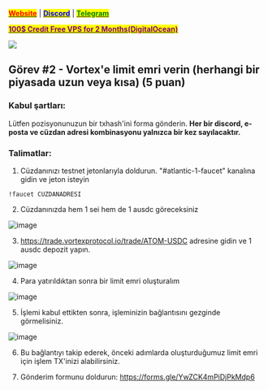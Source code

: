 &#x20;                                                       [<mark style="color:red;">**Website**</mark>](https://nodeist.net/) | [<mark style="color:blue;">**Discord**</mark>](https://discord.gg/ypx7mJ6Zzb) | [<mark style="color:green;">**Telegram**</mark>](https://t.me/noodeist)

&#x20;                                     [<mark style="color:purple;">**100$ Credit Free VPS for 2 Months(DigitalOcean)**</mark>](https://www.digitalocean.com/?refcode=410c988c8b3e&utm_campaign=Referral_Invite&utm_medium=Referral_Program&utm_source=badge)

![](https://i.hizliresim.com/gsu0zju.png)

## Görev #2 - Vortex'e limit emri verin (herhangi bir piyasada uzun veya kısa) (5 puan)

### Kabul şartları:
Lütfen pozisyonunuzun bir txhash'ini forma gönderin. **Her bir discord, e-posta ve cüzdan adresi kombinasyonu yalnızca bir kez sayılacaktır.**

### Talimatlar:
1. Cüzdanınızı testnet jetonlarıyla doldurun. "#atlantic-1-faucet" kanalına gidin ve jeton isteyin
```
!faucet CUZDANADRESI
```

2. Cüzdanınızda hem 1 sei hem de 1 ausdc göreceksiniz

![image](https://i.hizliresim.com/1o873hl.png)

3. https://trade.vortexprotocol.io/trade/ATOM-USDC adresine gidin ve 1 ausdc depozit yapın. 

![image](https://i.hizliresim.com/sqrmr5r.png)

4. Para yatırıldıktan sonra bir limit emri oluşturalım

![image](https://i.hizliresim.com/56yxzur.png)

5. İşlemi kabul ettikten sonra, işleminizin bağlantısını gezginde görmelisiniz.

![image](https://i.hizliresim.com/pwrytr0.png)

6. Bu bağlantıyı takip ederek, önceki adımlarda oluşturduğumuz limit emri için işlem TX'inizi alabilirsiniz.

7. Gönderim formunu doldurun: https://forms.gle/YwZCK4mPiDjPkMdp6
